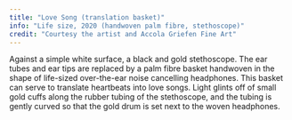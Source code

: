 ```yaml
---
title: "Love Song (translation basket)"
info: "Life size, 2020 (handwoven palm fibre, stethoscope)"
credit: "Courtesy the artist and Accola Griefen Fine Art"
---
```


Against a simple white surface, a black and gold stethoscope. The ear tubes and ear tips are replaced by a palm fibre basket handwoven in the shape of life-sized over-the-ear noise cancelling headphones. This basket can serve to translate heartbeats into love songs. Light glints off of small gold cuffs along the rubber tubing of the stethoscope, and the tubing is gently curved so that the gold drum is set next to the woven headphones.
